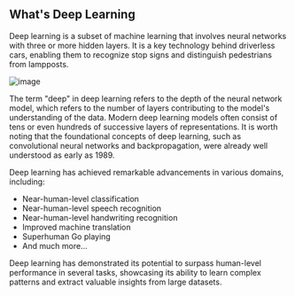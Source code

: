 ## What's Deep Learning

Deep learning is a subset of machine learning that involves neural networks with three or more hidden layers. It is a key technology behind driverless cars, enabling them to recognize stop signs and distinguish pedestrians from lampposts.

![image](https://github.com/BeytullahYayla/FordOtosan-L4Highway-Internship-Project/assets/78471151/94d2d983-53d6-48d9-9047-28f37e80ad4a)

The term "deep" in deep learning refers to the depth of the neural network model, which refers to the number of layers contributing to the model's understanding of the data. Modern deep learning models often consist of tens or even hundreds of successive layers of representations. It is worth noting that the foundational concepts of deep learning, such as convolutional neural networks and backpropagation, were already well understood as early as 1989.

Deep learning has achieved remarkable advancements in various domains, including:

- Near-human-level classification
- Near-human-level speech recognition
- Near-human-level handwriting recognition
- Improved machine translation
- Superhuman Go playing
- And much more...

Deep learning has demonstrated its potential to surpass human-level performance in several tasks, showcasing its ability to learn complex patterns and extract valuable insights from large datasets.

